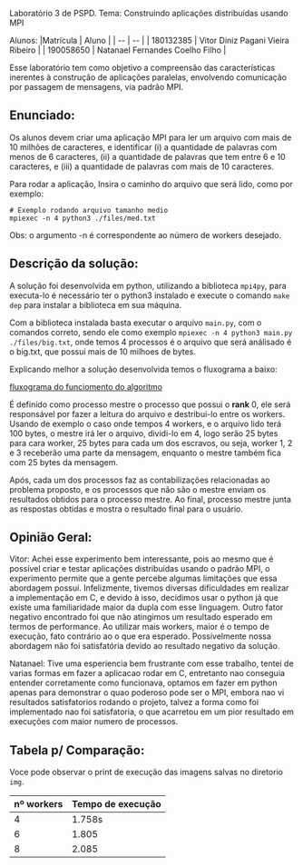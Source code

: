 Laboratório 3 de PSPD.
Tema: Construindo aplicações distribuídas usando MPI

Alunos:
|Matrícula | Aluno |
| -- | -- |
| 180132385 | Vitor Diniz Pagani Vieira Ribeiro |
| 190058650 | Natanael Fernandes Coelho Filho |

Esse laboratório tem como objetivo a compreensão das características inerentes à construção de aplicações paralelas, envolvendo comunicação por passagem de mensagens, via padrão MPI.

## Enunciado:

Os alunos devem criar uma aplicação MPI para ler um arquivo com mais de 10
milhões de caracteres, e identificar (i) a quantidade de palavras com menos de 6
caracteres, (ii) a quantidade de palavras que tem entre 6 e 10 caracteres, e (iii) a
quantidade de palavras com mais de 10 caracteres. 

Para rodar a aplicação, Insira o caminho do arquivo que será lido, como por exemplo:

```shell
# Exemplo rodando arquivo tamanho medio 
mpiexec -n 4 python3 ./files/med.txt
```
Obs: o argumento -n é correspondente ao número de workers desejado.

## Descrição da solução:

A solução foi desenvolvida em python, utilizando a biblioteca `mpi4py`, para executa-lo é necessário ter o python3 instalado e execute o comando `make dep` para instalar a biblioteca em sua máquina.

Com a biblioteca instalada basta executar o arquivo `main.py`, com o comandos correto, sendo ele como exemplo `mpiexec -n 4 python3 main.py ./files/big.txt`, onde temos 4 processos é o arquivo que será análisado é o big.txt, que possui mais de 10 milhoes de bytes.

Explicando melhor a solução desenvolvida temos o fluxograma a baixo: 

[fluxograma do funciomento do algoritmo](./img/funcionamento.png)

É definido como processo mestre o processo que possui o **rank** 0, ele será responsável por fazer a leitura do arquivo e destribui-lo entre os workers. Usando de exemplo o caso onde tempos 4 workers, e o arquivo lido terá 100 bytes, o mestre irá ler o arquivo, dividi-lo em 4, logo serão 25 bytes para cara worker, 25 bytes para cada um dos escravos, ou seja, worker 1, 2 e 3 receberão uma parte da mensagem, enquanto o mestre também fica com 25 bytes da mensagem.

Após, cada um dos processos faz as contabilizações relacionadas ao problema proposto, e os processos que não são o mestre enviam os resultados obtidos para o processo mestre. Ao final, processo mestre junta as respostas obtidas e mostra o resultado final para o usuário.

## Opinião Geral:

Vitor:
Achei esse experimento bem interessante, pois ao mesmo que é possível criar e testar aplicações distribuídas usando o padrão MPI, o experimento permite que a gente percebe algumas limitações que essa abordagem possui. Infelizmente, tivemos diversas dificuldades em realizar a implementação em C, e devido à isso, decidimos usar o python já que existe uma familiaridade maior da dupla com esse linguagem. Outro fator negativo encontrado foi que não atingimos um resultado esperado em termos de performance. Ao utilizar mais workers, maior é o tempo de execução, fato contrário ao o que era esperado.
Possivelmente nossa abordagem não foi satisfatória devido ao resultado negativo da solução.

Natanael:
Tive uma esperiencia bem frustrante com esse trabalho, tentei de varias formas em fazer a aplicacao rodar em C, entretanto nao conseguia entender corretamente como funcionava, optamos em fazer em python apenas para demonstrar o quao poderoso pode ser o MPI, embora nao vi resultados satisfatorios rodando o projeto, talvez a forma como foi implementado nao foi satisfatoria, o que acarretou em um pior resultado em execuções com maior numero de processos.

## Tabela p/ Comparação:

Voce pode observar o print de execução das imagens salvas no diretorio `img`.

|nº workers | Tempo de execução |
| -- | -- |
| 4 | 1.758s |
| 6 | 1.805 |
| 8 | 2.085 |
